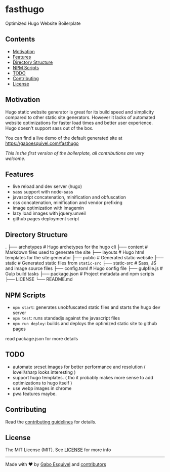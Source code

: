 # fasthugo
Optimized Hugo Website Boilerplate

## Contents

- [Motivation](#motivation)
- [Features](#features)
- [Directory Structure](#directory-structure)
- [NPM Scripts](#npm-scripts)
- [TODO](#todo)
- [Contributing](#contributing)
- [License](#license)

## Motivation

Hugo static website generator is great for its build speed and simplicity compared to other static site generators. However it lacks of automated website optimizations for faster load times and better user experience. Hugo doesn't support sass out of the box.

You can find a live demo of the default generated site at https://gaboesquivel.com/fasthugo

_This is the first version of the boilerplate, all contributions are very welcome._

## Features

- live reload and dev server (hugo)
- sass support with node-sass
- javascript concatenation, minification and obfuscation
- css concatenation, minification and vendor prefixing
- image optimization with imagemin
- lazy load images with jquery.unveil
- github pages deployment script

## Directory Structure

.
├── archetypes              # Hugo archetypes for the hugo cli
├── content                 # Markdown files used to generate the site
├── layouts                 # Hugo html templates for the site generator
├── public                  # Generated static website
├── static                  # Generated static files from `static-src`
├── static-src              # Sass, JS and image source files
├── config.toml             # Hugo config file
├── gulpfile.js             # Gulp build tasks
├── package.json            # Project metadata and npm scripts
├── LICENSE
└── README.md

## NPM Scripts

- `npm start`: generates unobfuscated static files and starts the hugo dev server
- `npm test`: runs standadjs against the javascript files
- `npm run deploy`:  builds and deploys the optimized static site to github pages

read package.json for more details

## TODO

- automate srcset images for better performance and resolution ( lovell/sharp looks interesting )
- support hugo templates. ( tho it probably makes more sense to add optimizations to hugo itself )
- use webp images in chrome
- pwa features maybe.

## Contributing

Read the [contributing guidelines](CONTRIBUTING.md) for details.

## License

The MIT License (MIT). 
See [LICENSE](https://github.com/gaboesquivel/fasthugo/LICENSE) for more info

---
Made with ♥ by [Gabo Esquivel](https://gaboesquivel.com) and [contributors](https://github.com/gaboesquivel/fasthugo/graphs/contributors)
